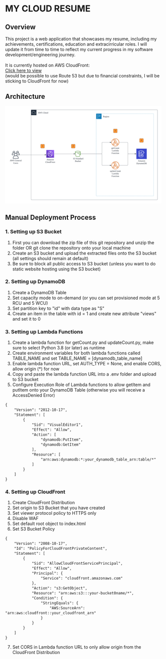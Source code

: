 # MY CLOUD RESUME

## Overview
This project is a web application that showcases my resume, including my achievements, certifications, education and extracirricular roles. I will update it from time to time to reflect my current progress in my software development/engineering journey. <br><br>
It is currently hosted on AWS CloudFront: <br><a href="https://d1n0xcr7wbxfi0.cloudfront.net/index.html"> Click here to view </a> <br>(would be possible to use Route 53 but due to financial constraints, I will be sticking to CloudFront for now)

## Architecture
<img src="./images/aws-architecture.png"/>

## Manual Deployment Process
### 1. Setting up S3 Bucket
1. First you can download the zip file of this git repository and unzip the folder OR git clone the repository onto your local machine
2. Create an S3 bucket and upload the extracted files onto the S3 bucket (all settings should remain at default)
3. Be sure to block all public access to S3 bucket (unless you want to do static website hosting using the S3 bucket)


### 2. Setting up DynamoDB
1. Create a DynamoDB Table
2. Set capacity mode to on-demand (or you can set provisioned mode at 5 RCU and 5 WCU)
3. Set partition key to "id" with data type as "S"
4. Create an item in the table with id = 1 and create new attribute "views" and set it to 0

### 3. Setting up Lambda Functions
1. Create a lambda function for getCount.py and updateCount.py, make sure to select Python 3.8 (or later) as runtime
2. Create environment variables for both lambda functions called TABLE_NAME and set TABLE_NAME = [dynamodb_table_name]
3. Enable lambda function URL, set AUTH_TYPE = None, and enable CORS, allow origin (*) for now
4. Copy and paste the lambda function URL into a .env folder and upload to S3 bucket
5. Configure Execution Role of Lambda functions to allow getItem and putItem onto your DynamoDB Table (otherwise you will receive a AccessDenied Error)

```
{
    "Version": "2012-10-17",
    "Statement": [
        {
            "Sid": "VisualEditor1",
            "Effect": "Allow",
            "Action": [
                "dynamodb:PutItem",
                "dynamodb:GetItem"
            ],
            "Resource": [
                "arn:aws:dynamodb:*:your_dynamodb_table_arn:table/*"
            ]
        }
    ]
}
```


### 4. Setting up CloudFront
1. Create CloudFront Distribution
2. Set origin to S3 Bucket that you have created
3. Set viewer protocol policy to HTTPS only
4. Disable WAF
5. Set default root object to index.html
6. Set S3 Bucket Policy

```
{
    "Version": "2008-10-17",
    "Id": "PolicyForCloudFrontPrivateContent",
    "Statement": [
        {
            "Sid": "AllowCloudFrontServicePrincipal",
            "Effect": "Allow",
            "Principal": {
                "Service": "cloudfront.amazonaws.com"
            },
            "Action": "s3:GetObject",
            "Resource": "arn:aws:s3:::your-bucket0name/*",
            "Condition": {
                "StringEquals": {
                    "AWS:SourceArn": "arn:aws:cloudfront::your_cloudfront_arn"
                }
            }
        }
    ]
}
```
7. Set CORS in Lambda function URL to only allow origin from the CloudFront Distribution